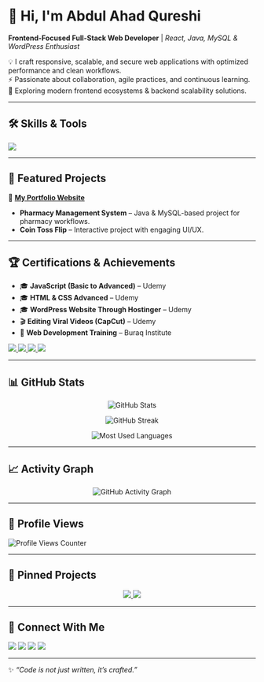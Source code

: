 # 👋 Hi, I'm Abdul Ahad Qureshi  

**Frontend-Focused Full-Stack Web Developer** | *React, Java, MySQL & WordPress Enthusiast*  

💡 I craft responsive, scalable, and secure web applications with optimized performance and clean workflows.  
⚡ Passionate about collaboration, agile practices, and continuous learning.  
🌱 Exploring modern frontend ecosystems & backend scalability solutions.  

---

## 🛠️ Skills & Tools  

<p align="left">
  <img src="https://skillicons.dev/icons?i=react,java,mysql,wordpress,html,css,javascript,git,github,figma" />
</p>

---

## 🚀 Featured Projects  

🔗 **[My Portfolio Website](https://abdul-ahad-dev.framer.website/)**  

- **Pharmacy Management System** – Java & MySQL-based project for pharmacy workflows.  
- **Coin Toss Flip** – Interactive project with engaging UI/UX.  

---

## 🏆 Certifications & Achievements  

- 🎓 **JavaScript (Basic to Advanced)** – Udemy  
- 🎓 **HTML & CSS Advanced** – Udemy  
- 🎓 **WordPress Website Through Hostinger** – Udemy  
- 🎬 **Editing Viral Videos (CapCut)** – Udemy  
- 📜 **Web Development Training** – Buraq Institute 

<p>
  <a href="https://www.udemy.com/certificate/UC-1d407ea4-8dd7-462f-a9c1-f716feb639d0/">
    <img src="https://img.shields.io/badge/JavaScript-Certificate-yellow?style=for-the-badge&logo=javascript" />
  </a>
  <a href="https://www.udemy.com/certificate/UC-913a5abd-9761-4c4d-a4b4-87fd7cc380ae/">
    <img src="https://img.shields.io/badge/HTML%20&%20CSS-Cert-blue?style=for-the-badge&logo=html5" />
  </a>
  <a href="https://www.udemy.com/certificate/UC-a0683a03-e0d3-4f98-950c-56574d952ca9/">
    <img src="https://img.shields.io/badge/WordPress-Certification-21759b?style=for-the-badge&logo=wordpress" />
  </a>
  <a href="https://www.udemy.com/certificate/UC-72ad97d5-7282-42d9-b7ff-279020e6cae7/">
    <img src="https://img.shields.io/badge/CapCut%20Editing-Cert-ff0050?style=for-the-badge&logo=capcut" />
  </a>
</p>


---

## 📊 GitHub Stats  

<p align="center">
  <img src="https://github-readme-stats.vercel.app/api?username=Abdul-Ahad-Qureshi&show_icons=true&theme=tokyonight" alt="GitHub Stats" />
</p>

<p align="center">
  <img src="https://streak-stats.demolab.com?user=Abdul-Ahad-Qureshi&theme=tokyonight" alt="GitHub Streak" />
</p>

<p align="center">
  <img src="https://github-readme-stats.vercel.app/api/top-langs/?username=Abdul-Ahad-Qureshi&layout=compact&theme=tokyonight" alt="Most Used Languages" />
</p>

---

## 📈 Activity Graph  

<p align="center">
  <img src="https://github-readme-activity-graph.vercel.app/graph?username=Abdul-Ahad-Qureshi&theme=tokyo-night" alt="GitHub Activity Graph" />
</p>

---

## 👀 Profile Views  

<p align="left">
  <img src="https://komarev.com/ghpvc/?username=Abdul-Ahad-Qureshi&label=Profile%20Views&color=0e75b6&style=flat" alt="Profile Views Counter" />
</p>

---

## 📌 Pinned Projects  

<p align="center">
  <a href="https://github.com/Abdul-Ahad-Qureshi/Pharmacy-Management-System">
    <img src="https://github-readme-stats.vercel.app/api/pin/?username=Abdul-Ahad-Qureshi&repo=Pharmacy-Management-System&theme=tokyonight" />
  </a>
  <a href="https://github.com/Abdul-Ahad-Qureshi/Coin-Toss-Flip">
    <img src="https://github-readme-stats.vercel.app/api/pin/?username=Abdul-Ahad-Qureshi&repo=Coin-Toss-Flip&theme=tokyonight" />
  </a>
</p>

---

## 🤝 Connect With Me  

<p align="left">
  <a href="https://www.linkedin.com/in/abdul-ahad-developer/"><img src="https://img.shields.io/badge/LinkedIn-Profile-blue?style=for-the-badge&logo=linkedin" /></a>
  <a href="https://abdul-ahad-dev.framer.website/"><img src="https://img.shields.io/badge/Portfolio-Website-orange?style=for-the-badge&logo=firefox" /></a>
  <a href="mailto:ahad97577@gmail.com"><img src="https://img.shields.io/badge/Email-Me-red?style=for-the-badge&logo=gmail" /></a>
  <a href="https://github.com/Abdul-Ahad-Qureshi"><img src="https://img.shields.io/badge/GitHub-Profile-181717?style=for-the-badge&logo=github" /></a>
</p>

---

✨ *“Code is not just written, it’s crafted.”*  
